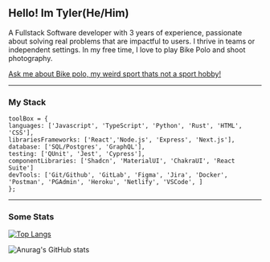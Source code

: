 ## Hello! Im Tyler(He/Him)

A Fullstack Software developer with 3 years of experience, passionate about solving real problems that are impactful to users. I thrive in teams or independent settings. In my free time, I love to play Bike Polo and shoot photography.

[Ask me about Bike polo, my weird sport thats not a sport hobby!](https://www.linkedin.com/in/tyler-p-farris/)

---
### My Stack 
```
toolBox = {
languages: ['Javascript', 'TypeScript', 'Python', 'Rust', 'HTML', 'CSS'],
librariesFrameworks: ['React','Node.js', 'Express', 'Next.js'],
database: ['SQL/Postgres', 'GraphQL'],
testing: ['QUnit', 'Jest', 'Cypress'],
componentLibraries: ['Shadcn', 'MaterialUI', 'ChakraUI', 'React Suite']
devTools: ['Git/Github', 'GitLab', 'Figma', 'Jira', 'Docker', 'Postman', 'PGAdmin', 'Heroku', 'Netlify', 'VSCode', ]
};
```
---
### Some Stats
  
   [![Top Langs](https://github-readme-stats.vercel.app/api/top-langs/?username=tylerpfarris&layout=compact&theme=dracula)](https://github.com/anuraghazra/github-readme-stats)

![Anurag's GitHub stats](https://github-readme-stats.vercel.app/api?username=tylerpfarris&show_icons=true&theme=dracula)


<!--
**Tylerpfarris/Tylerpfarris** is a ✨ _special_ ✨ repository because its `README.md` (this file) appears on your GitHub profile.

Here are some ideas to get you started:

- 🔭 I’m currently working on ...
- 🌱 I’m currently learning ...
- 👯 I’m looking to collaborate on ...
- 🤔 I’m looking for help with ...
- 💬 Ask me about ...
- 📫 How to reach me: ...
- 😄 Pronouns: ...
- ⚡ Fun fact: ...
-->
